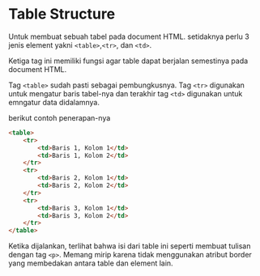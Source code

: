 # Table Structure

Untuk membuat sebuah tabel pada document HTML. setidaknya perlu 3 jenis element yakni `<table>`,`<tr>`, dan `<td>`.

Ketiga tag ini memiliki fungsi agar table dapat berjalan semestinya pada document HTML.

Tag `<table>` sudah pasti sebagai pembungkusnya. Tag `<tr>` digunakan untuk mengatur baris tabel-nya dan terakhir tag `<td>` digunakan untuk emngatur data didalamnya.

berikut contoh penerapan-nya

```html
<table>
    <tr>
        <td>Baris 1, Kolom 1</td>
        <td>Baris 1, Kolom 2</td>
    </tr>
    <tr>
        <td>Baris 2, Kolom 1</td>
        <td>Baris 2, Kolom 2</td>
    </tr>
    <tr>
        <td>Baris 3, Kolom 1</td>
        <td>Baris 3, Kolom 2</td>
    </tr>
</table>
```

Ketika dijalankan, terlihat bahwa isi dari table ini seperti membuat tulisan dengan tag `<p>`. Memang mirip karena tidak menggunakan atribut border yang membedakan antara table dan element lain.